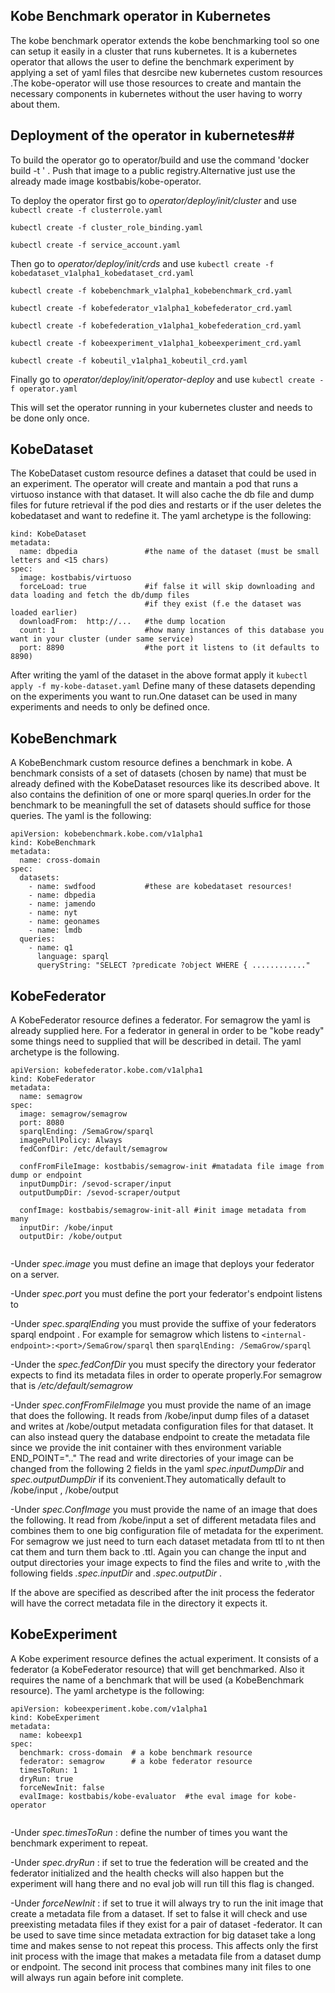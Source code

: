 ## Kobe Benchmark operator in Kubernetes ##
The kobe benchmark operator extends the kobe benchmarking tool so one can setup it easily 
in a cluster that runs kubernetes.
It is a kubernetes operator that allows the user to define the benchmark experiment by applying a set of yaml files 
that desrcibe new kubernetes custom resources .The kobe-operator will use those resources to create 
and mantain the necessary components in kubernetes without the user having to worry about them.

## Deployment of the operator in kubernetes## 
To build the operator go to operator/build and use the command 'docker build -t <operator-image-name>' . 
Push that image to a public registry.Alternative just use the already made image kostbabis/kobe-operator.

To deploy the operator first go to *operator/deploy/init/cluster* and use 
`kubectl create -f clusterrole.yaml`

`kubectl create -f cluster_role_binding.yaml`

`kubectl create -f service_account.yaml `

Then go to *operator/deploy/init/crds* and use 
`kubectl create -f kobedataset_v1alpha1_kobedataset_crd.yaml`

`kubectl create -f kobebenchmark_v1alpha1_kobebenchmark_crd.yaml `

`kubectl create -f kobefederator_v1alpha1_kobefederator_crd.yaml `

`kubectl create -f kobefederation_v1alpha1_kobefederation_crd.yaml`

`kubectl create -f kobeexperiment_v1alpha1_kobeexperiment_crd.yaml  `

`kubectl create -f kobeutil_v1alpha1_kobeutil_crd.yaml  `


Finally go to *operator/deploy/init/operator-deploy* and use 
`kubectl create -f operator.yaml`

This will set the operator running in your kubernetes cluster and needs to be done only once.

## KobeDataset ##
The KobeDataset custom resource defines a dataset that could be used in an experiment.
The operator will create and mantain a pod that runs a virtuoso instance with that dataset. It will also cache the db file and dump files for future retrieval if the pod dies and restarts or if the user deletes the kobedataset and want to redefine it. The yaml archetype is the following:

```apiVersion: kobedataset.kobe.com/v1alpha1
kind: KobeDataset
metadata:
  name: dbpedia               #the name of the dataset (must be small letters and <15 chars)
spec:
  image: kostbabis/virtuoso   
  forceLoad: true             #if false it will skip downloading and data loading and fetch the db/dump files
                              #if they exist (f.e the dataset was loaded earlier)
  downloadFrom:  http://...   #the dump location 
  count: 1                    #how many instances of this database you want in your cluster (under same service)
  port: 8890                  #the port it listens to (it defaults to 8890)
```
After writing the yaml of the dataset in the above format apply it 
`kubectl apply -f my-kobe-dataset.yaml`
Define many of these datasets depending on the experiments you want to run.One dataset can be used in many experiments and needs to only be defined once.

## KobeBenchmark ## 
A KobeBenchmark custom resource defines a benchmark in kobe. 
A benchmark consists of a set of datasets (chosen by name) that must be already  defined with the KobeDataset resources 
like its described above. It also contains the definition of one or more sparql queries.In order for the benchmark to be meaningfull the set of datasets should suffice for those queries.
The yaml is the following:
```
apiVersion: kobebenchmark.kobe.com/v1alpha1
kind: KobeBenchmark
metadata:
  name: cross-domain
spec:
  datasets:
    - name: swdfood           #these are kobedataset resources!
    - name: dbpedia
    - name: jamendo
    - name: nyt
    - name: geonames
    - name: lmdb
  queries:
    - name: q1
      language: sparql
      queryString: "SELECT ?predicate ?object WHERE { ............"
```


## KobeFederator ##
A KobeFederator resource defines a federator. For semagrow the yaml is already supplied here.
For a federator in general in order to be "kobe ready"  some things need to supplied that will be described in detail.
The yaml archetype is the following. 

```
apiVersion: kobefederator.kobe.com/v1alpha1
kind: KobeFederator
metadata:
  name: semagrow
spec:
  image: semagrow/semagrow
  port: 8080
  sparqlEnding: /SemaGrow/sparql
  imagePullPolicy: Always
  fedConfDir: /etc/default/semagrow
  
  confFromFileImage: kostbabis/semagrow-init #matadata file image from dump or endpoint
  inputDumpDir: /sevod-scraper/input
  outputDumpDir: /sevod-scraper/output
  
  confImage: kostbabis/semagrow-init-all #init image metadata from many
  inputDir: /kobe/input
  outputDir: /kobe/output
 
```

-Under _spec.image_ you must define an image that deploys your federator on a server.  

-Under _spec.port_ you must define the port your federator's endpoint listens to 

-Under _spec.sparqlEnding_ you must provide the suffixe of your federators sparql endpoint .
 For example for semagrow which listens to `<internal-endpoint>:<port>/SemaGrow/sparql` 
 then `sparqlEnding: /SemaGrow/sparql `
 
 -Under the _spec.fedConfDir_ you must specify the directory your federator expects to find its metadata files 
 in order to operate properly.For semagrow that is _/etc/default/semagrow_
 
 -Under _spec.confFromFileImage_ you must provide the name of an image that does the following.
 It reads from /kobe/input dump files of a dataset and writes at /kobe/output metadata configuration files for that dataset.
 It can also instead query the database endpoint to create the metadata file since we provide the init container 
 with thes environment variable END_POINT=".."
 The read and write directories of your image can be changed from the following 2 fields in the yaml
 _spec.inputDumpDir_ and _spec.outputDumpDir_ if its convenient.They automatically default to /kobe/input , /kobe/output

 -Under _spec.ConfImage_ you must provide the name of an image that does the following.
 It read from /kobe/input a set of different metadata files and combines them to one big configuration file of metadata for
 the experiment. For semagrow we just need to turn each dataset metadata from ttl to nt then cat them and turn them back to   .ttl. Again you can change the input and output directories your image expects to find the files and write to ,with the 
 following fields _.spec.inputDir_ and _.spec.outputDir_ .
 
 If the above are specified as described after the init process the federator will have the correct metadata file
 in the directory it expects it.

## KobeExperiment ##
A Kobe experiment resource defines the actual experiment. It consists of a federator (a KobeFederator resource) that will get benchmarked.
Also it requires the name of a benchmark that will be used (a KobeBenchmark resource).
The yaml archetype is the following:
```
apiVersion: kobeexperiment.kobe.com/v1alpha1
kind: KobeExperiment
metadata:
  name: kobeexp1
spec:
  benchmark: cross-domain  # a kobe benchmark resource
  federator: semagrow      # a kobe federator resource
  timesToRun: 1            
  dryRun: true
  forceNewInit: false 
  evalImage: kostbabis/kobe-evaluator  #the eval image for kobe-operator
 
```
-Under _spec.timesToRun_ : define the number of times you want the benchmark experiment to repeat.

-Under _spec.dryRun_ : if set to true the federation will be created and the federator initialized and the health checks 
will also happen but the experiment will hang there and no eval job will run till this flag is changed.

-Under _forceNewInit_ : if set to true it will always try to run the init image that create a metadata file from a dataset.
If set to false it will check and use preexisting metadata files if they exist for a pair of dataset -federator.
It can be used to save time since metadata extraction for big dataset take a long time and makes sense to not repeat this process.
This affects only the first init process with the image that makes a metadata file from a dataset dump or endpoint.
The second init process that combines many init files to one will always run again before init complete.
